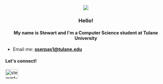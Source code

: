 <p align="center">
  <img src="https://media2.giphy.com/media/2Wf4qYgMmou4zjg9qX/source.gif" />
</p>
<h3 align="center">Hello!
<h4 align="center">My name is Stewart and I'm a Computer Science student at Tulane University</h3>

- Email me: **sserpas1@tulane.edu**

<h4 align="left">Let's connect!</h3>
<p align="left">
<a href="https://linkedin.com/in/stewart-serpas" target="blank"><img align="center" src="https://raw.githubusercontent.com/rahuldkjain/github-profile-readme-generator/master/src/images/icons/Social/linked-in-alt.svg" alt="stewart-serpas" height="30" width="40" /></a>
</p>
